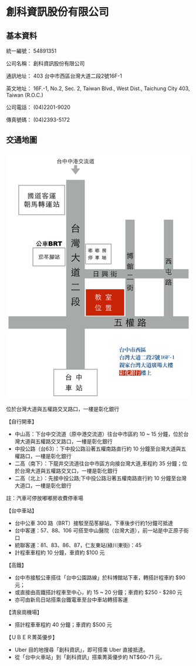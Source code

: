 # 創科資訊股份有限公司

## 基本資料

統一編號：  54891351

公司名稱：  創科資訊股份有限公司

通訊地址：  403 台中市西區台灣大道二段2號16F-1

英文地址：  16F.-1, No.2, Sec. 2, Taiwan Blvd., West Dist., Taichung City 403, Taiwan (R.O.C.)

公司電話：  (04)2201-9020

傳真號碼：  (04)2393-5172

## 交通地圖

![](map.png)

位於台灣大道與五權路交叉路口，一樓是彰化銀行

【自行開車】

* 中山高：下台中交流道（原中港交流道）往台中市區約 10 ~ 15 分鐘，位於台灣大道與五權路交叉路口，一樓是彰化銀行
* 中投公路（台63）：下中投公路沿著五權南路直行約 10 分鐘至台灣大道與五權路口，一樓是彰化銀行
* 二高（南下）：下龍井交流道往台中市區方向接台灣大道,車程約 35 分鐘；位於台灣大道與五權路交叉口，一樓是彰化銀行
* 二高（北上）：先接中投公路;下中投公路沿著五權南路直行約 10 分鐘至台灣大道口，一樓是彰化銀行

註：汽車可停放嘟嘟房收費停車場

【台中車站】

* 台中公車 300 路（BRT）接駁至茄苳腳站，下車後步行約1分鐘可抵達
* 台中客運：57、88、106 可搭至中山醫院（台灣大道），前一站是中正原子街口
* 統聯客運：81、83、86、87，仁友東站(綠川東街)：45
* 計程車車程約 10 分鐘，車資約 $100 元

【高鐵】

* 台中市接駁公車搭往「台中公園路線」於科博館站下車，轉搭計程車約 $90 元；
* 或直接由高鐵搭計程車至中心，約 15 ~ 20 分鐘；車資約 $250 - $280 元
* 亦可由新烏日站搭乘台鐵電車至台中車站轉搭客運

【清泉崗機場】

* 搭計程車車程約 40 分鐘；車資約 $500 元

【ＵＢＥＲ菁英優步】

* Uber 目的地搜尋「創科資訊」，即可搭乘 Uber 直接抵達。
* 從「台中火車站」到「創科資訊」搭乘菁英優步約 NT$60-71 元。
